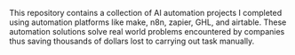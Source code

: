 This repository contains a collection of AI automation projects I completed using automation platforms like make, n8n, zapier, GHL, and airtable.
These automation solutions solve real world problems encountered by companies thus saving thousands of dollars lost to carrying out task manually.
